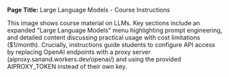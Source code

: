**Page Title:** Large Language Models - Course Instructions

This image shows course material on LLMs. Key sections include an expanded "Large Language Models" menu highlighting prompt engineering, and detailed content discussing practical usage with cost limitations ($1/month). Crucially, instructions guide students to configure API access by replacing OpenAI endpoints with a proxy server (aiproxy.sanand.workers.dev/openai/) and using the provided AIPROXY_TOKEN instead of their own key.